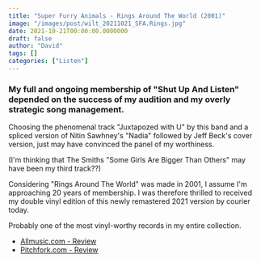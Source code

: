 ```yaml
---
title: "Super Furry Animals - Rings Around The World (2001)"
image: "/images/post/wilt_20211021_SFA.Rings.jpg"
date: 2021-10-21T00:00:00.0000000
draft: false
author: "David"
tags: []
categories: ["Listen"]
---
```

### My full and ongoing membership of "Shut Up And Listen" depended on the success of my audition and my overly strategic song management.

 Choosing the phenomenal track "Juxtapozed with U" by this band and a spliced version of Nitin Sawhney's "Nadia" followed by Jeff Beck's cover version, just may have convinced the panel of my worthiness.

 (I'm thinking that The Smiths "Some Girls Are Bigger Than Others" may have been my third track??)

 Considering "Rings Around The World" was made in 2001, I assume I'm approaching 20 years of membership. I was therefore thrilled to received my double vinyl edition of this newly remastered 2021 version by courier today. 

 Probably one of the most vinyl-worthy records in my entire collection. 

-  [Allmusic.com - Review](https://www.allmusic.com/album/rings-around-the-world-mw0000658850)
-  [Pitchfork.com - Review](https://pitchfork.com/reviews/albums/7598-rings-around-the-world/)